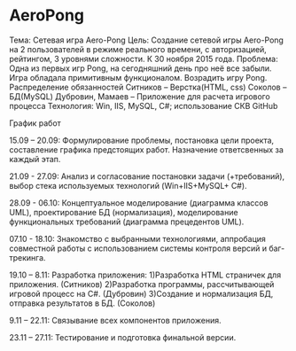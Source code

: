 # AeroPong
Тема:  Сетевая игра Aero-Pong
Цель:	Создание сетевой игры Aero-Pong на 2 пользователей в режиме реального времени, с авторизацией, рейтингом, 3 уровнями сложности.  К 30 ноября 2015 года.
Проблема: Одна из первых игр Pong, на сегодняшний день про неё все забыли. Игра обладала примитивным функционалом. Возрадить игру Pong. 
Распределение обязанностей
Ситников – Верстка(HTML, css)
Соколов – БД(MySQL)
Дубровин, Мамаев – Приложение для расчета игрового процесса
Технология:  Win, IIS, MySQL, C#; использование СКВ GitHub

График работ

15.09 – 20.09: Формулирование проблемы, постановка цели проекта, составление графика предстоящих работ. Назначение ответсвенных за каждый этап.

21.09 - 27.09: Анализ и согласование постановки задачи (+требований), выбор стека используемых технологий (Win+IIS+MySQL+ С#).

28.09 - 06.10: Концептуальное моделирование (диаграмма классов UML), проектирование БД (нормализация), моделирование функциональных требований (диаграмма прецедентов UML).

07.10 - 18.10: Знакомство с выбранными технологиями, аппробация совместной работы с использованием системы контроля версий и баг-трекинга.

19.10 – 8.11:  Разработка приложения:
	1)Разработка HTML страничек для приложения. (Ситников)
	2)Разработка программы, рассчитывающей игровой процесс на С#. (Дубровин)
	3)Создание и нормализация БД,  отправка результатов в БД. (Соколов)
 
9.11 – 22.11: Связывание всех компонентов приложения.

23.11 – 27.11: Тестирование и подготовка финальной версии.


